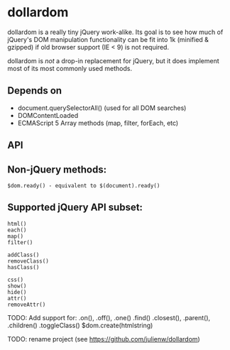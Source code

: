 dollardom
=========

dollardom is a really tiny jQuery work-alike. Its goal is to see how much of jQuery's
DOM manipulation functionality can be fit into 1k (minified & gzipped) if old browser
support (IE < 9) is not required.

dollardom is *not* a drop-in replacement for jQuery, but it does implement most of its
most commonly used methods.

Depends on
----------
* document.querySelectorAll() (used for all DOM searches)
* DOMContentLoaded
* ECMAScript 5 Array methods (map, filter, forEach, etc)

API
---

## Non-jQuery methods:

    $dom.ready() - equivalent to $(document).ready()

## Supported jQuery API subset:

    html()
    each()
    map()
    filter()

    addClass()
    removeClass()
    hasClass()

    css()
    show()
    hide()
    attr()
    removeAttr()

TODO: Add support for:
.on(), .off(), .one()
.find()
.closest(), .parent(), .children()
.toggleClass()
$dom.create(htmlstring)

TODO: rename project (see https://github.com/julienw/dollardom)

